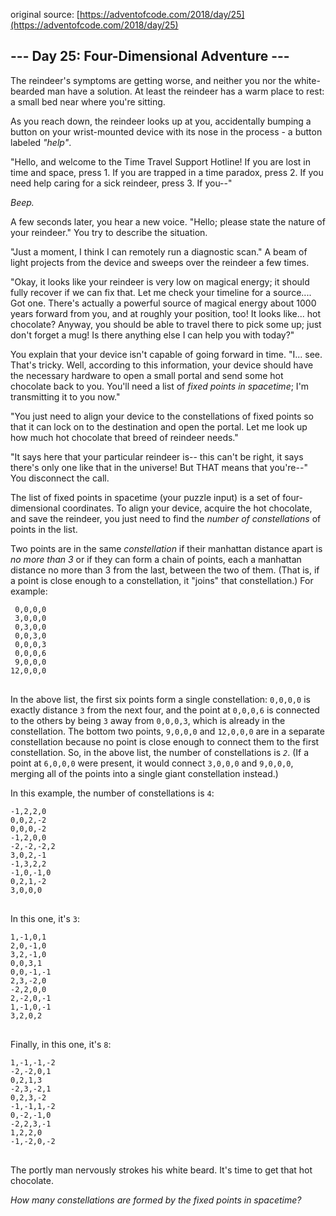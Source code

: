 original source: [https://adventofcode.com/2018/day/25](https://adventofcode.com/2018/day/25)
## --- Day 25: Four-Dimensional Adventure ---
The reindeer's symptoms are getting worse, and neither you nor the white-bearded man have a solution. At least the reindeer has a warm place to rest: a small bed near where you're sitting.

As you reach down, the reindeer looks up at you, accidentally bumping a button on your wrist-mounted device with its nose in the process - a button labeled <em>"help"</em>.

"Hello, and welcome to the Time Travel Support Hotline! If you are lost in time and space, press 1. If you are trapped in a time paradox, press 2. If you need help caring for a sick reindeer, press 3. If you--"

<em>Beep.</em>

A few seconds later, you hear a new voice. "Hello; please state the nature of your reindeer." You try to describe the situation.

"Just a moment, I think I can remotely run a diagnostic scan." A beam of light projects from the device and sweeps over the reindeer a few times.

"Okay, it looks like your reindeer is very low on magical energy; it should fully recover if we can fix that.  Let me check your timeline for a source.... Got one. There's actually a powerful source of magical energy about 1000 years forward from you, and at roughly your position, too!  It looks like... hot chocolate?  Anyway, you should be able to travel there to pick some up; just don't forget a mug!  Is there anything else I can help you with today?"

You explain that your device isn't capable of going forward in time.  "I... see. That's tricky. Well, according to this information, your device should have the necessary hardware to open a small portal and send some hot chocolate back to you. You'll need a list of <em>fixed points in spacetime</em>; I'm transmitting it to you now."

"You just need to align your device to the constellations of fixed points so that it can lock on to the destination and open the portal. Let me look up how much hot chocolate that breed of reindeer needs."

"It says here that your particular reindeer is-- this can't be right, it says there's only one like that in the universe!  But THAT means that you're--" You disconnect the call.

The list of fixed points in spacetime (your puzzle input) is a set of four-dimensional coordinates. To align your device, acquire the hot chocolate, and save the reindeer, you just need to find the <em>number of constellations</em> of points in the list.

Two points are in the same <em>constellation</em> if their manhattan distance apart is <em>no more than 3</em> or if they can form a chain of points, each a manhattan distance no more than 3 from the last, between the two of them. (That is, if a point is close enough to a constellation, it "joins" that constellation.) For example:

<pre>
<code> 0,0,0,0
 3,0,0,0
 0,3,0,0
 0,0,3,0
 0,0,0,3
 0,0,0,6
 9,0,0,0
12,0,0,0
</code>
</pre>

In the above list, the first six points form a single constellation: <code>0,0,0,0</code> is exactly distance <code>3</code> from the next four, and the point at <code>0,0,0,6</code> is connected to the others by being <code>3</code> away from <code>0,0,0,3</code>, which is already in the constellation. The bottom two points, <code>9,0,0,0</code> and <code>12,0,0,0</code> are in a separate constellation because no point is close enough to connect them to the first constellation.  So, in the above list, the number of constellations is <code><em>2</em></code>.  (If a point at <code>6,0,0,0</code> were present, it would connect <code>3,0,0,0</code> and <code>9,0,0,0</code>, merging all of the points into a single giant constellation instead.)

In this example, the number of constellations is <code>4</code>:

<pre>
<code>-1,2,2,0
0,0,2,-2
0,0,0,-2
-1,2,0,0
-2,-2,-2,2
3,0,2,-1
-1,3,2,2
-1,0,-1,0
0,2,1,-2
3,0,0,0
</code>
</pre>

In this one, it's <code>3</code>:

<pre>
<code>1,-1,0,1
2,0,-1,0
3,2,-1,0
0,0,3,1
0,0,-1,-1
2,3,-2,0
-2,2,0,0
2,-2,0,-1
1,-1,0,-1
3,2,0,2
</code>
</pre>

Finally, in this one, it's <code>8</code>:

<pre>
<code>1,-1,-1,-2
-2,-2,0,1
0,2,1,3
-2,3,-2,1
0,2,3,-2
-1,-1,1,-2
0,-2,-1,0
-2,2,3,-1
1,2,2,0
-1,-2,0,-2
</code>
</pre>

The portly man nervously strokes his white beard. It's time to get that hot chocolate.

<em>How many constellations are formed by the fixed points in spacetime?</em>


